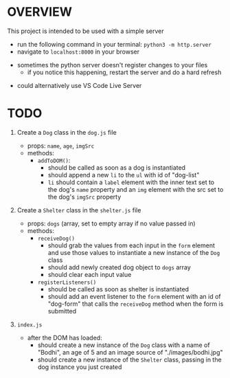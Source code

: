 # OVERVIEW

This project is intended to be used with a simple server

- run the following command in your terminal:
  `python3 -m http.server`
- navigate to `localhost:8000` in your browser

* sometimes the python server doesn't register changes to your files
  - if you notice this happening, restart the server and do a hard refresh

- could alternatively use VS Code Live Server

# TODO

1. Create a `Dog` class in the `dog.js` file

   - props: `name`, `age`, `imgSrc`
   - methods:
     - `addToDOM()`:
       - should be called as soon as a dog is instantiated
       - should append a new `li` to the `ul` with id of "dog-list"
       - `li` should contain a `label` element with the inner text set
         to the dog's `name` property and an `img` element with the src
         set to the dog's `imgSrc` property

2. Create a `Shelter` class in the `shelter.js` file

   - props: `dogs` (array, set to empty array if no value passed in)
   - methods:
     - `receiveDog()`
       - should grab the values from each input in the `form` element and
         use those values to instantiate a new instance of the `Dog` class
       - should add newly created dog object to `dogs` array
       - should clear each input value
     - `registerListeners()`
       - should be called as soon as shelter is instantiated
       - should add an event listener to the `form` element with
         an id of "dog-form" that calls the `receiveDog` method
         when the form is submitted

3. `index.js`
   - after the DOM has loaded:
     - should create a new instance of the `Dog` class with a name of "Bodhi",
       an age of 5 and an image source of "./images/bodhi.jpg"
     - should create a new instance of the `Shelter` class, passing in the
       dog instance you just created

